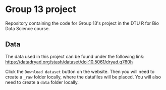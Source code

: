 # Group 13 project
Repository containing the code for Group 13's project in the DTU R for Bio Data Science course.

## Data
The data used in this project can be found under the following link:
https://datadryad.org/stash/dataset/doi:10.5061/dryad.q760h

Click the `Download dataset` button on the website. Then you will need to create a `_raw` folder locally, where the datafiles will be placed. You will also need to create a `data` folder locally.
